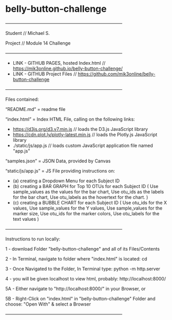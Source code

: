 # belly-button-challenge

——————————————————————————

Student // Michael S.

Project // Module 14 Challenge

——————————————————————————

+ LINK - GITHUB PAGES, hosted Index.html // https://mik3online.github.io/belly-button-challenge/
+ LINK -  GITHUB Project Files // https://github.com/mik3online/belly-button-challenge

——————————————————————————

Files contained: 

“README.md” = readme file

“index.html” = Index HTML File, calling on the following links:
  + https://d3js.org/d3.v7.min.js // loads the D3.js JavaScript library 
  + https://cdn.plot.ly/plotly-latest.min.js // loads the Plotly.js JavaScript library
  + ./static/js/app.js // loads custom JavaScript application file named "app.js"

“samples.json” = JSON Data, provided by Canvas

“static/js/app.js” = JS File providing instructions on: 
  - (a) creating a Dropdown Menu for each Subject ID  
  - (b) creating a BAR GRAPH for Top 10 OTUs for each Subject ID ( Use sample_values as the values for the bar chart, Use otu_ids as the labels for the bar chart, Use otu_labels as the hovertext for the chart. )
  - (c) creating a BUBBLE CHART for each Subject ID ( Use otu_ids for the X values, Use sample_values for the Y values, Use sample_values for the marker size, Use otu_ids for the marker colors, Use otu_labels for the text values )

——————————————————————————

Instructions to run locally:

1 - download Folder "belly-button-challenge" and all of its Files/Contents

2 - In Terminal, navigate to folder where "index.html" is located:  cd <locate folder locally>

3 - Once Navigated to the Folder, In Terminal type:  python -m http.server

4 - you will be given localhost to view html, probably: http://localhost:8000/

5A - Either navigate to "http://localhost:8000/" in your Browser, or

5B - Right-Click on "index.html" in "belly-button-challenge"  Folder and choose: "Open With" & select a Browser

——————————————————————————

